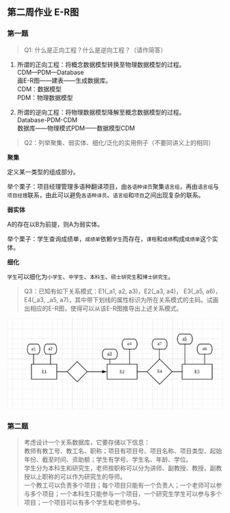 ## 第二周作业 E-R图

### 第一题
>Q1: 什么是正向工程？什么是逆向工程？（请作简答）

1.  所谓的正向工程：将概念数据模型转换至物理数据模型的过程。<br>
    CDM—PDM—Database<br>
    画E-R图——建表——生成数据库。<br>
    CDM：数据模型<br>
    PDM：物理数据模型<br>

2.  所谓的逆向工程：将物理数据模型降解至概念数据模型的过程。<br>
    Database-PDM-CDM<br>
    数据库——物理模式PDM——数据模型CDM<br>
>Q2：列举聚集、弱实体、细化/泛化的实用例子（不要同讲义上的相同）

**聚集**

定义某一类型的组成部分。

举个栗子：项目经理管理多语种翻译项目，由`各语种译员`聚集`语言组`，再由`语言组`与`项目经理`联系，由此可以避免`各语种译员`、`语言组`和`项目`之间出现复杂的联系。

**弱实体**

A的存在以B为前提，则A为弱实体。

举个栗子：学生查询成绩单，`成绩单`依赖`学生`而存在，`课程`和`成绩`构成`成绩单`这个实体。

**细化**

`学生`可以细化为`小学生`、`中学生`、`本科生`、`硕士研究生`和`博士研究生`。


>Q3：已知有如下关系模式：E1(_a1, a2, a3)，E2(_a3, a4)， E3(_a5, a6)， E4(_a3, _a5, a7)，其中带下划线的属性标识为所在关系模式的主码。试画出相应的E-R图，使得可以从该E-R图推导出上述关系模式。

![01](https://github.com/YuriOnee/ResearchOnRDBMS/blob/master/img/%E5%BE%AE%E4%BF%A1%E5%9B%BE%E7%89%87_20200308211604.png)


### 第二题

>考虑设计一个关系数据库，它要存储以下信息：<br>
教师有教工号、教工名、职称；项目有项目号、项目名称、项目类型、起始年份、截至时间、资助额；学生有学号、学生名、年龄、学位。<br>
学生分为本科生和研究生，老师按职称可以分为讲师、副教授、教授，副教授以上职称的可以作为研究生的导师。<br>
一个教工可以负责多个项目；每个项目只能有一个负责人；一个老师可以参与多个项目；一个本科生只能参与一个项目，一个研究生学生可以参与多个项目；一个项目可以有多个学生和老师参与。<br>



